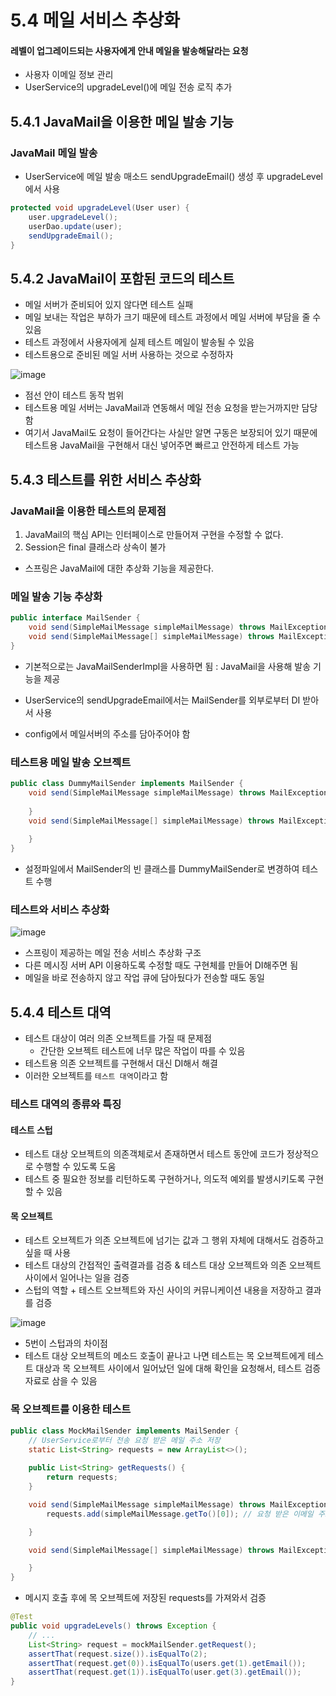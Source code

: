 5.4 메일 서비스 추상화
=
#### 레벨이 업그레이드되는 사용자에게 안내 메일을 발송해달라는 요청
- 사용자 이메일 정보 관리
- UserService의 upgradeLevel()에 메일 전송 로직 추가

## 5.4.1 JavaMail을 이용한 메일 발송 기능
### JavaMail 메일 발송
- UserService에 메일 발송 매소드 sendUpgradeEmail() 생성 후 upgradeLevel에서 사용
```java
protected void upgradeLevel(User user) {
    user.upgradeLevel();
    userDao.update(user);
    sendUpgradeEmail();
}
```

## 5.4.2 JavaMail이 포함된 코드의 테스트
- 메일 서버가 준비되어 있지 않다면 테스트 실패
- 메일 보내는 작업은 부하가 크기 때문에 테스트 과정에서 메일 서버에 부담을 줄 수 있음
- 테스트 과정에서 사용자에게 실제 테스트 메일이 발송될 수 있음
- 테스트용으로 준비된 메일 서버 사용하는 것으로 수정하자

![image](https://github.com/user-attachments/assets/2273872b-20d8-4d44-b095-b1c38403a986)
- 점선 안이 테스트 동작 범위
- 테스트용 메일 서버는 JavaMail과 연동해서 메일 전송 요청을 받는거까지만 담당함
- 여기서 JavaMail도 요청이 들어간다는 사실만 알면 구동은 보장되어 있기 때문에 테스트용 JavaMail을 구현해서 대신 넣어주면 빠르고 안전하게 테스트 가능

## 5.4.3 테스트를 위한 서비스 추상화
### JavaMail을 이용한 테스트의 문제점
1. JavaMail의 핵심 API는 인터페이스로 만들어져 구현을 수정할 수 없다. 
2. Session은 final 클래스라 상속이 불가
- 스프링은 JavaMail에 대한 추상화 기능을 제공한다.


### 메일 발송 기능 추상화
```java
public interface MailSender {
    void send(SimpleMailMessage simpleMailMessage) throws MailException;
    void send(SimpleMailMessage[] simpleMailMessage) throws MailException;
}
```

- 기본적으로는 JavaMailSenderImpl을 사용하면 됨 : JavaMail을 사용해 발송 기능을 제공

- UserService의 sendUpgradeEmail에서는 MailSender를 외부로부터 DI 받아서 사용
- config에서 메일서버의 주소를 담아주어야 함

### 테스트용 메일 발송 오브젝트
```java
public class DummyMailSender implements MailSender {
    void send(SimpleMailMessage simpleMailMessage) throws MailException {
        
    }
    void send(SimpleMailMessage[] simpleMailMessage) throws MailException {
        
    }
}
```
- 설정파일에서 MailSender의 빈 클래스를 DummyMailSender로 변경하여 테스트 수행

### 테스트와 서비스 추상화
![image](https://github.com/user-attachments/assets/58c4210d-6d73-4590-811a-d83d4b270496)
- 스프링이 제공하는 메일 전송 서비스 추상화 구조
- 다른 메시징 서버 API 이용하도록 수정할 때도 구현체를 만들어 DI해주면 됨
- 메일을 바로 전송하지 않고 작업 큐에 담아뒀다가 전송할 때도 동일

## 5.4.4 테스트 대역
- 테스트 대상이 여러 의존 오브젝트를 가질 때 문제점
  - 간단한 오브젝트 테스트에 너무 많은 작업이 따를 수 있음
- 테스트용 의존 오브젝트를 구현해서 대신 DI해서 해결
- 이러한 오브젝트를 `테스트 대역`이라고 함

### 테스트 대역의 종류와 특징
#### 테스트 스텁
- 테스트 대상 오브젝트의 의존객체로서 존재하면서 테스트 동안에 코드가 정상적으로 수행할 수 있도록 도움
- 테스트 중 필요한 정보를 리턴하도록 구현하거나, 의도적 예외를 발생시키도록 구현할 수 있음
#### 목 오브젝트
- 테스트 오브젝트가 의존 오브젝트에 넘기는 값과 그 행위 자체에 대해서도 검증하고 싶을 때 사용
- 테스트 대상의 간접적인 출력결과를 검증 & 테스트 대상 오브젝트와 의존 오브젝트 사이에서 일어나는 일을 검증
- 스텁의 역할 + 테스트 오브젝트와 자신 사이의 커뮤니케이션 내용을 저장하고 결과를 검증
  
![image](https://github.com/user-attachments/assets/ba12a29c-1f7c-424d-a9bd-40aa031e2834)
- 5번이 스텁과의 차이점
- 테스트 대상 오브젝트의 메소드 호출이 끝나고 나면 테스트는 목 오브젝트에게 테스트 대상과 목 오브젝트 사이에서 일어났던 일에 대해 확인을 요청해서, 테스트 검증 자료로 삼을 수 있음

### 목 오브젝트를 이용한 테스트

```java
public class MockMailSender implements MailSender {
    // UserService로부터 전송 요청 받은 메일 주소 저장
    static List<String> requests = new ArrayList<>();
    
    public List<String> getRequests() {
        return requests;
    } 

    void send(SimpleMailMessage simpleMailMessage) throws MailException {
        requests.add(simpleMailMessage.getTo()[0]); // 요청 받은 이메일 주소 저장

    }

    void send(SimpleMailMessage[] simpleMailMessage) throws MailException {

    }
}
```
- 메시지 호출 후에 목 오브젝트에 저장된 requests를 가져와서 검증
```java
@Test
public void upgradeLevels() throws Exception {
    // ...
    List<String> request = mockMailSender.getRequest();
    assertThat(request.size()).isEqualTo(2);
    assertThat(request.get(0)).isEqualTo(users.get(1).getEmail());
    assertThat(request.get(1)).isEqualTo(user.get(3).getEmail());
}
```


